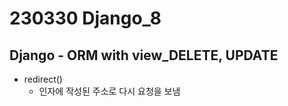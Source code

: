 # 230330 Django_8

## Django - ORM with view_DELETE, UPDATE

- redirect()
  - 인자에 작성된 주소로 다시 요청을 보냄

